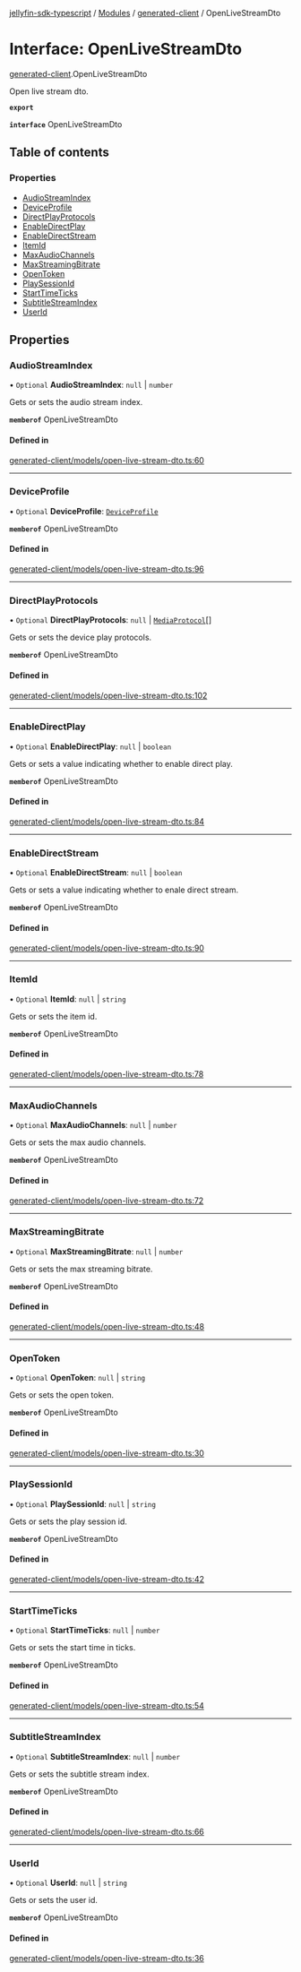[jellyfin-sdk-typescript](../README.md) / [Modules](../modules.md) / [generated-client](../modules/generated_client.md) / OpenLiveStreamDto

# Interface: OpenLiveStreamDto

[generated-client](../modules/generated_client.md).OpenLiveStreamDto

Open live stream dto.

**`export`**

**`interface`** OpenLiveStreamDto

## Table of contents

### Properties

- [AudioStreamIndex](generated_client.OpenLiveStreamDto.md#audiostreamindex)
- [DeviceProfile](generated_client.OpenLiveStreamDto.md#deviceprofile)
- [DirectPlayProtocols](generated_client.OpenLiveStreamDto.md#directplayprotocols)
- [EnableDirectPlay](generated_client.OpenLiveStreamDto.md#enabledirectplay)
- [EnableDirectStream](generated_client.OpenLiveStreamDto.md#enabledirectstream)
- [ItemId](generated_client.OpenLiveStreamDto.md#itemid)
- [MaxAudioChannels](generated_client.OpenLiveStreamDto.md#maxaudiochannels)
- [MaxStreamingBitrate](generated_client.OpenLiveStreamDto.md#maxstreamingbitrate)
- [OpenToken](generated_client.OpenLiveStreamDto.md#opentoken)
- [PlaySessionId](generated_client.OpenLiveStreamDto.md#playsessionid)
- [StartTimeTicks](generated_client.OpenLiveStreamDto.md#starttimeticks)
- [SubtitleStreamIndex](generated_client.OpenLiveStreamDto.md#subtitlestreamindex)
- [UserId](generated_client.OpenLiveStreamDto.md#userid)

## Properties

### AudioStreamIndex

• `Optional` **AudioStreamIndex**: ``null`` \| `number`

Gets or sets the audio stream index.

**`memberof`** OpenLiveStreamDto

#### Defined in

[generated-client/models/open-live-stream-dto.ts:60](https://github.com/thornbill/jellyfin-sdk-typescript/blob/46678c1/src/generated-client/models/open-live-stream-dto.ts#L60)

___

### DeviceProfile

• `Optional` **DeviceProfile**: [`DeviceProfile`](generated_client.DeviceProfile.md)

**`memberof`** OpenLiveStreamDto

#### Defined in

[generated-client/models/open-live-stream-dto.ts:96](https://github.com/thornbill/jellyfin-sdk-typescript/blob/46678c1/src/generated-client/models/open-live-stream-dto.ts#L96)

___

### DirectPlayProtocols

• `Optional` **DirectPlayProtocols**: ``null`` \| [`MediaProtocol`](../enums/generated_client.MediaProtocol.md)[]

Gets or sets the device play protocols.

**`memberof`** OpenLiveStreamDto

#### Defined in

[generated-client/models/open-live-stream-dto.ts:102](https://github.com/thornbill/jellyfin-sdk-typescript/blob/46678c1/src/generated-client/models/open-live-stream-dto.ts#L102)

___

### EnableDirectPlay

• `Optional` **EnableDirectPlay**: ``null`` \| `boolean`

Gets or sets a value indicating whether to enable direct play.

**`memberof`** OpenLiveStreamDto

#### Defined in

[generated-client/models/open-live-stream-dto.ts:84](https://github.com/thornbill/jellyfin-sdk-typescript/blob/46678c1/src/generated-client/models/open-live-stream-dto.ts#L84)

___

### EnableDirectStream

• `Optional` **EnableDirectStream**: ``null`` \| `boolean`

Gets or sets a value indicating whether to enale direct stream.

**`memberof`** OpenLiveStreamDto

#### Defined in

[generated-client/models/open-live-stream-dto.ts:90](https://github.com/thornbill/jellyfin-sdk-typescript/blob/46678c1/src/generated-client/models/open-live-stream-dto.ts#L90)

___

### ItemId

• `Optional` **ItemId**: ``null`` \| `string`

Gets or sets the item id.

**`memberof`** OpenLiveStreamDto

#### Defined in

[generated-client/models/open-live-stream-dto.ts:78](https://github.com/thornbill/jellyfin-sdk-typescript/blob/46678c1/src/generated-client/models/open-live-stream-dto.ts#L78)

___

### MaxAudioChannels

• `Optional` **MaxAudioChannels**: ``null`` \| `number`

Gets or sets the max audio channels.

**`memberof`** OpenLiveStreamDto

#### Defined in

[generated-client/models/open-live-stream-dto.ts:72](https://github.com/thornbill/jellyfin-sdk-typescript/blob/46678c1/src/generated-client/models/open-live-stream-dto.ts#L72)

___

### MaxStreamingBitrate

• `Optional` **MaxStreamingBitrate**: ``null`` \| `number`

Gets or sets the max streaming bitrate.

**`memberof`** OpenLiveStreamDto

#### Defined in

[generated-client/models/open-live-stream-dto.ts:48](https://github.com/thornbill/jellyfin-sdk-typescript/blob/46678c1/src/generated-client/models/open-live-stream-dto.ts#L48)

___

### OpenToken

• `Optional` **OpenToken**: ``null`` \| `string`

Gets or sets the open token.

**`memberof`** OpenLiveStreamDto

#### Defined in

[generated-client/models/open-live-stream-dto.ts:30](https://github.com/thornbill/jellyfin-sdk-typescript/blob/46678c1/src/generated-client/models/open-live-stream-dto.ts#L30)

___

### PlaySessionId

• `Optional` **PlaySessionId**: ``null`` \| `string`

Gets or sets the play session id.

**`memberof`** OpenLiveStreamDto

#### Defined in

[generated-client/models/open-live-stream-dto.ts:42](https://github.com/thornbill/jellyfin-sdk-typescript/blob/46678c1/src/generated-client/models/open-live-stream-dto.ts#L42)

___

### StartTimeTicks

• `Optional` **StartTimeTicks**: ``null`` \| `number`

Gets or sets the start time in ticks.

**`memberof`** OpenLiveStreamDto

#### Defined in

[generated-client/models/open-live-stream-dto.ts:54](https://github.com/thornbill/jellyfin-sdk-typescript/blob/46678c1/src/generated-client/models/open-live-stream-dto.ts#L54)

___

### SubtitleStreamIndex

• `Optional` **SubtitleStreamIndex**: ``null`` \| `number`

Gets or sets the subtitle stream index.

**`memberof`** OpenLiveStreamDto

#### Defined in

[generated-client/models/open-live-stream-dto.ts:66](https://github.com/thornbill/jellyfin-sdk-typescript/blob/46678c1/src/generated-client/models/open-live-stream-dto.ts#L66)

___

### UserId

• `Optional` **UserId**: ``null`` \| `string`

Gets or sets the user id.

**`memberof`** OpenLiveStreamDto

#### Defined in

[generated-client/models/open-live-stream-dto.ts:36](https://github.com/thornbill/jellyfin-sdk-typescript/blob/46678c1/src/generated-client/models/open-live-stream-dto.ts#L36)
